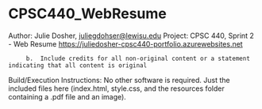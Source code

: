 # CPSC440_WebResume

Author: Julie Dosher, juliegdohser@lewisu.edu
Project: CPSC 440, Sprint 2 - Web Resume
https://juliedosher-cpsc440-portfolio.azurewebsites.net

         b.  Include credits for all non-original content or a statement indicating that all content is original
         
         
Build/Execution Instructions: No other software is required. Just the included files here (index.html, style.css, and the resources folder containing a .pdf file and an image).
